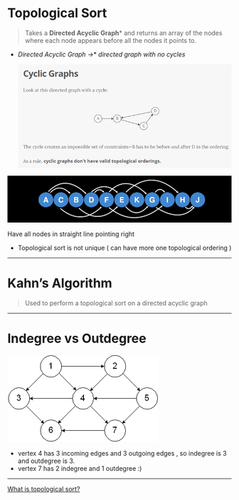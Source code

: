 # Topological Sort

> Takes a **Directed Acyclic Graph*** and returns an array of the nodes where each node appears before all the nodes it points to.
> 

- **Directed Acyclic Graph* →** *directed graph with no cycles*
    
    ![Untitled](Untitled%2050.png)
    

![Untitled](Untitled%2051.png)

Have all nodes in straight line pointing right

- Topological sort is not unique ( can have more one topological ordering )

---

# Kahn’s Algorithm

> Used to perform a topological sort on a directed acyclic graph
> 

---

# Indegree vs Outdegree

![Untitled](Untitled%2052.png)

- vertex 4 has 3 incoming edges and 3 outgoing edges , so indegree is 3 and outdegree is 3.
- vertex 7 has 2 indegree and 1 outdegree :)

---

[What is topological sort?](https://www.educative.io/edpresso/what-is-topological-sort)